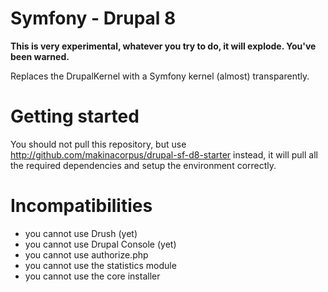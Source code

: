 # Symfony - Drupal 8

**This is very experimental, whatever you try to do, it will explode. You've been warned.**

Replaces the DrupalKernel with a Symfony kernel (almost) transparently.

# Getting started

You should not pull this repository, but use http://github.com/makinacorpus/drupal-sf-d8-starter
instead, it will pull all the required dependencies and setup the environment correctly.

# Incompatibilities

 *  you cannot use Drush (yet)
 *  you cannot use Drupal Console (yet)
 *  you cannot use authorize.php
 *  you cannot use the statistics module
 *  you cannot use the core installer
